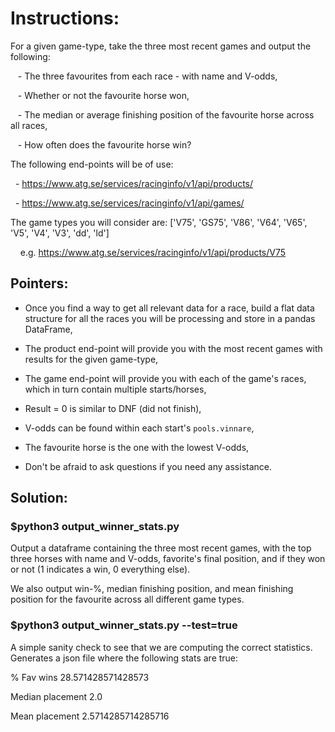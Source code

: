 # Instructions:

For a given game-type, take the three most recent games and output the following:

   - The three favourites from each race - with name and V-odds,

   - Whether or not the favourite horse won,

   - The median or average finishing position of the favourite horse across all races,

   - How often does the favourite horse win?

The following end-points will be of use:

  - https://www.atg.se/services/racinginfo/v1/api/products/<gameType>

  - https://www.atg.se/services/racinginfo/v1/api/games/<gameID>

The game types you will consider are: ['V75', 'GS75', 'V86', 'V64', 'V65', 'V5', 'V4', 'V3', 'dd', 'ld']

    e.g. https://www.atg.se/services/racinginfo/v1/api/products/V75

## Pointers:

* Once you find a way to get all relevant data for a race, build a flat data structure for all the races you will be processing and store in a pandas DataFrame,

* The product end-point will provide you with the most recent games with results for the given game-type,

* The game end-point will provide you with each of the game's races, which in turn contain multiple starts/horses,

* Result = 0 is similar to DNF (did not finish),

* V-odds can be found within each start's `pools.vinnare`,

* The favourite horse is the one with the lowest V-odds,

* Don't be afraid to ask questions if you need any assistance.


 ## Solution:

 ### $python3 output_winner_stats.py
 Output a dataframe containing the three most recent games, with the top
 three horses with name and V-odds, favorite's final position, and if they
 won or not (1 indicates a win, 0 everything else). 

 We also output win-%, median finishing position, and mean finishing position for the favourite across all different game types. 

### $python3 output_winner_stats.py --test=true
A simple sanity check to see that we are computing the correct statistics. 
Generates a json file  where the following stats are true: 

% Fav wins 28.571428571428573

Median placement 2.0  

Mean placement 2.5714285714285716  



